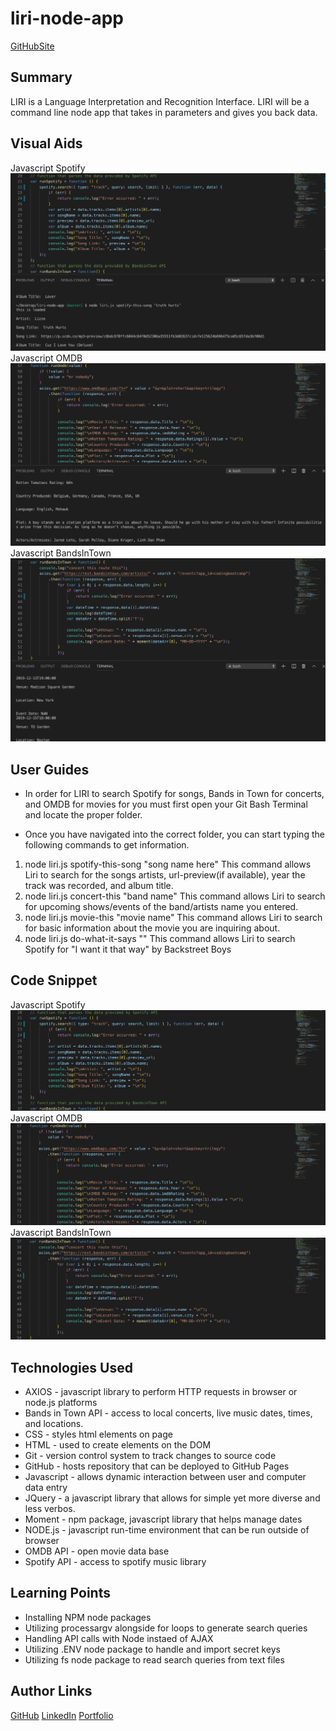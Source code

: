 # liri-node-app

[GitHubSite](https://flexsant.github.io/liri-node-app/)

## Summary
LIRI is a Language Interpretation and Recognition Interface. LIRI will be a command line node app that takes in parameters and gives you back data.

## Visual Aids
Javascript Spotify
![screenshot](assets/spotify.png)
Javascript OMDB
![screenshot](assets/omdb.png)
Javascript BandsInTown
![screenshot](assets/bandsInTown.png)

## User Guides
- In order for LIRI to search Spotify for songs, Bands in Town for concerts, and OMDB for movies for you must first open your Git Bash Terminal and locate the proper folder.

- Once you have navigated into the correct folder, you can start typing the following commands to get information.

1. node liri.js spotify-this-song "song name here"
This command allows Liri to search for the songs artists, url-preview(if available), year the track was recorded, and album title.
2. node liri.js concert-this "band name"
This command allows Liri to search for upcoming shows/events of the band/artists name you entered. 
3. node liri.js movie-this "movie name"
This command allows Liri to search for basic information about the movie you are inquiring about.
4. node liri.js do-what-it-says ""
This command allows Liri to search Spotify for "I want it that way" by Backstreet Boys

## Code Snippet
Javascript Spotify
![screenshot](assets/spotifySnippet.png)
Javascript OMDB
![screenshot](assets/omdbSnippet.png)
Javascript BandsInTown
![screenshot](assets/bandsInTownSnippet.png)

## Technologies Used
- AXIOS - javascript library to perform HTTP requests in browser or node.js platforms
- Bands in Town API - access to local concerts, live music dates, times, and locations.
- CSS - styles html elements on page
- HTML - used to create elements on the DOM
- Git - version control system to track changes to source code
- GitHub - hosts repository that can be deployed to GitHub Pages
- Javascript - allows dynamic interaction between user and computer data entry
- JQuery - a javascript library that allows for simple yet more diverse and less verbos.
- Moment - npm package, javascript library that helps manage dates
- NODE.js - javascript run-time environment that can be run outside of browser
- OMDB API - open movie data base
- Spotify API - access to spotify music library

## Learning Points 
- Installing NPM node packages
- Utilizing processargv alongside for loops to generate search queries
- Handling API calls with Node instaed of AJAX
- Utilizing .ENV node package to handle and import secret keys
- Utilizing fs node package to read search queries from text files

## Author Links
[GitHub](https://github.com/flexsant)
[LinkedIn](https://www.linkedin.com/in/lex-santos-673623194/)
[Portfolio](https://flexsant.github.io/Basic-Portfolio/)